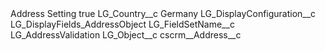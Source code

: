 <?xml version="1.0" encoding="UTF-8"?>
<CustomMetadata xmlns="http://soap.sforce.com/2006/04/metadata" xmlns:xsi="http://www.w3.org/2001/XMLSchema-instance" xmlns:xsd="http://www.w3.org/2001/XMLSchema">
    <label>Address Setting</label>
    <protected>true</protected>
    <values>
        <field>LG_Country__c</field>
        <value xsi:type="xsd:string">Germany</value>
    </values>
    <values>
        <field>LG_DisplayConfiguration__c</field>
        <value xsi:type="xsd:string">LG_DisplayFields_AddressObject</value>
    </values>
    <values>
        <field>LG_FieldSetName__c</field>
        <value xsi:type="xsd:string">LG_AddressValidation</value>
    </values>
    <values>
        <field>LG_Object__c</field>
        <value xsi:type="xsd:string">cscrm__Address__c</value>
    </values>
</CustomMetadata>
